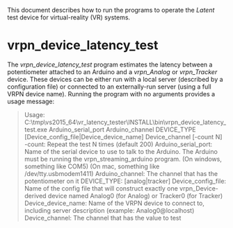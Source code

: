 This document describes how to run the programs to operate
the *Latent* test device for virtual-reality (VR) systems.

vrpn_device_latency_test
========================

The *vrpn_device_latency_test* program estimates the latency between
a potentiometer attached to an Arduino and a *vrpn_Analog* or *vrpn_Tracker*
device.  These devices can be either run with a local server (described
by a configuration file) or connected to an externally-run server (using
a full VRPN device name).  Running the program with no arguments provides
a usage message:

> Usage: C:\tmp\vs2015_64\vr_latency_tester\INSTALL\bin\vrpn_device_latency_test.exe Arduino_serial_port Arduino_channel DEVICE_TYPE [Device_config_file|Device_device_name] Device_channel [-count N]
>       -count: Repeat the test N times (default 200)
>       Arduino_serial_port: Name of the serial device to use to talk to the Arduino.  The Arduino must be running the vrpn_streaming_arduino program.
>                    (On windows, something like COM5)
>                    (On mac, something like /dev/tty.usbmodem1411)
>       Arduino_channel: The channel that has the potentiometer on it
>       DEVICE_TYPE: [analog|tracker]
>       Device_config_file: Name of the config file that will construct exactly one vrpn_Device-derived device named Analog0 (for Analog) or Tracker0 (for Tracker)
>       Device_device_name: Name of the VRPN device to connect to, including server description (example: Analog0@localhost)
>       Device_channel: The channel that has the value to test



